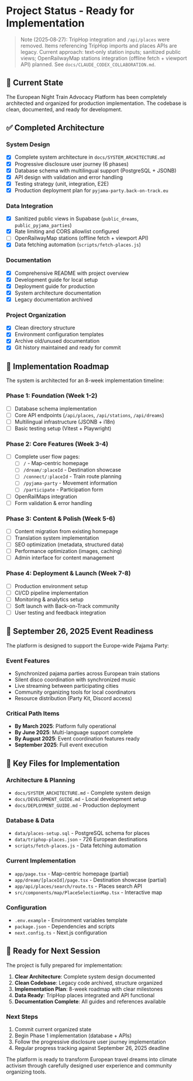 # Project Status - Ready for Implementation

> Note (2025‑08‑27): TripHop integration and `/api/places` were removed. Items referencing TripHop imports and places APIs are legacy. Current approach: text‑only station inputs; sanitized public views; OpenRailwayMap stations integration (offline fetch + viewport API) planned. See `docs/CLAUDE_CODEX_COLLABORATION.md`.

## 🎯 **Current State**

The European Night Train Advocacy Platform has been completely architected and organized for production implementation. The codebase is clean, documented, and ready for development.

## ✅ **Completed Architecture**

### **System Design**
- [x] Complete system architecture in `docs/SYSTEM_ARCHITECTURE.md`
- [x] Progressive disclosure user journey (6 phases)
- [x] Database schema with multilingual support (PostgreSQL + JSONB)
- [x] API design with validation and error handling
- [x] Testing strategy (unit, integration, E2E)
- [x] Production deployment plan for `pyjama-party.back-on-track.eu`

### **Data Integration**
- [x] Sanitized public views in Supabase (`public_dreams`, `public_pyjama_parties`)
- [x] Rate limiting and CORS allowlist configured
- [ ] OpenRailwayMap stations (offline fetch + viewport API)
- [x] Data fetching automation (`scripts/fetch-places.js`)

### **Documentation**
- [x] Comprehensive README with project overview
- [x] Development guide for local setup
- [x] Deployment guide for production
- [x] System architecture documentation
- [x] Legacy documentation archived

### **Project Organization**
- [x] Clean directory structure
- [x] Environment configuration templates
- [x] Archive old/unused documentation
- [x] Git history maintained and ready for commit

## 🚧 **Implementation Roadmap**

The system is architected for an 8-week implementation timeline:

### **Phase 1: Foundation (Week 1-2)**
- [ ] Database schema implementation
- [ ] Core API endpoints (`/api/places`, `/api/stations`, `/api/dreams`)
- [ ] Multilingual infrastructure (JSONB + i18n)
- [ ] Basic testing setup (Vitest + Playwright)

### **Phase 2: Core Features (Week 3-4)**
- [ ] Complete user flow pages:
  - [ ] `/` - Map-centric homepage
  - [ ] `/dream/:placeId` - Destination showcase
  - [ ] `/connect/:placeId` - Train route planning
  - [ ] `/pyjama-party` - Movement information
  - [ ] `/participate` - Participation form
- [ ] OpenRailMaps integration
- [ ] Form validation & error handling

### **Phase 3: Content & Polish (Week 5-6)**
- [ ] Content migration from existing homepage
- [ ] Translation system implementation
- [ ] SEO optimization (metadata, structured data)
- [ ] Performance optimization (images, caching)
- [ ] Admin interface for content management

### **Phase 4: Deployment & Launch (Week 7-8)**
- [ ] Production environment setup
- [ ] CI/CD pipeline implementation
- [ ] Monitoring & analytics setup
- [ ] Soft launch with Back-on-Track community
- [ ] User testing and feedback integration

## 🎪 **September 26, 2025 Event Readiness**

The platform is designed to support the Europe-wide Pajama Party:

### **Event Features**
- Synchronized pajama parties across European train stations
- Silent disco coordination with synchronized music
- Live streaming between participating cities
- Community organizing tools for local coordinators
- Resource distribution (Party Kit, Discord access)

### **Critical Path Items**
- **By March 2025**: Platform fully operational
- **By June 2025**: Multi-language support complete
- **By August 2025**: Event coordination features ready
- **September 2025**: Full event execution

## 📂 **Key Files for Implementation**

### **Architecture & Planning**
- `docs/SYSTEM_ARCHITECTURE.md` - Complete system design
- `docs/DEVELOPMENT_GUIDE.md` - Local development setup
- `docs/DEPLOYMENT_GUIDE.md` - Production deployment

### **Database & Data**
- `data/places-setup.sql` - PostgreSQL schema for places
- `data/triphop-places.json` - 726 European destinations
- `scripts/fetch-places.js` - Data fetching automation

### **Current Implementation**
- `app/page.tsx` - Map-centric homepage (partial)
- `app/dream/[placeId]/page.tsx` - Destination showcase (partial)
- `app/api/places/search/route.ts` - Places search API
- `src/components/map/PlaceSelectionMap.tsx` - Interactive map

### **Configuration**
- `.env.example` - Environment variables template
- `package.json` - Dependencies and scripts
- `next.config.ts` - Next.js configuration

## 🚀 **Ready for Next Session**

The project is fully prepared for implementation:

1. **Clear Architecture**: Complete system design documented
2. **Clean Codebase**: Legacy code archived, structure organized
3. **Implementation Plan**: 8-week roadmap with clear milestones
4. **Data Ready**: TripHop places integrated and API functional
5. **Documentation Complete**: All guides and references available

### **Next Steps**
1. Commit current organized state
2. Begin Phase 1 implementation (database + APIs)
3. Follow the progressive disclosure user journey implementation
4. Regular progress tracking against September 26, 2025 deadline

The platform is ready to transform European travel dreams into climate activism through carefully designed user experience and community organizing tools.
